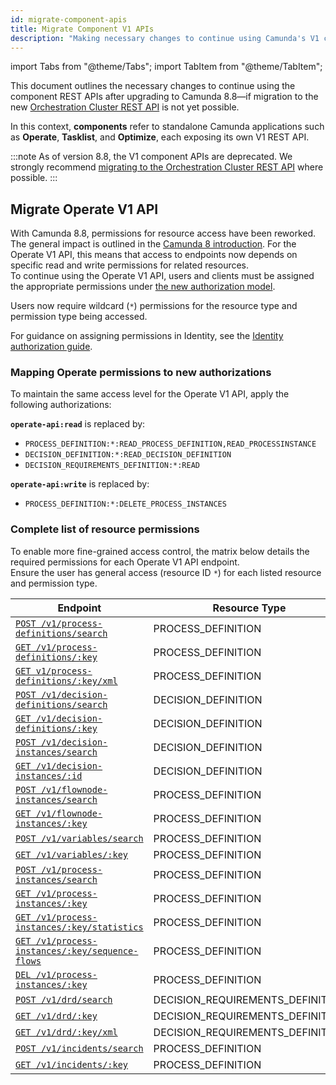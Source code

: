 ```yaml
---
id: migrate-component-apis
title: Migrate Component V1 APIs
description: "Making necessary changes to continue using Camunda's V1 component REST APIs."
---
```


import Tabs from "@theme/Tabs";
import TabItem from "@theme/TabItem";

This document outlines the necessary changes to continue using the component REST APIs after upgrading to Camunda 8.8—if migration to the new [Orchestration Cluster REST API](/apis-tools/orchestration-cluster-api-rest/orchestration-cluster-api-rest-overview.md) is not yet possible.

In this context, **components** refer to standalone Camunda applications such as **Operate**, **Tasklist**, and **Optimize**, each exposing its own V1 REST API.

:::note
As of version 8.8, the V1 component APIs are deprecated. We strongly recommend [migrating to the Orchestration Cluster REST API](/apis-tools/migration-manuals/migrate-to-camunda-api.md) where possible.
:::

## Migrate Operate V1 API

With Camunda 8.8, permissions for resource access have been reworked. The general impact is outlined in the [Camunda 8 introduction](/components/whats-new-in-88.md#identity). For the Operate V1 API, this means that access to endpoints now depends on specific read and write permissions for related resources.  
To continue using the Operate V1 API, users and clients must be assigned the appropriate permissions under [the new authorization model](/components/concepts/access-control/authorizations.md).

Users now require wildcard (`*`) permissions for the resource type and permission type being accessed.

For guidance on assigning permissions in Identity, see the [Identity authorization guide](../../components/identity/authorization.md).

### Mapping Operate permissions to new authorizations

To maintain the same access level for the Operate V1 API, apply the following authorizations:

**`operate-api:read`** is replaced by:

- `PROCESS_DEFINITION:*:READ_PROCESS_DEFINITION,READ_PROCESSINSTANCE`
- `DECISION_DEFINITION:*:READ_DECISION_DEFINITION`
- `DECISION_REQUIREMENTS_DEFINITION:*:READ`

**`operate-api:write`** is replaced by:

- `PROCESS_DEFINITION:*:DELETE_PROCESS_INSTANCES`

### Complete list of resource permissions

To enable more fine-grained access control, the matrix below details the required permissions for each Operate V1 API endpoint.  
Ensure the user has general access (resource ID `*`) for each listed resource and permission type.

| Endpoint                                                                                                       | Resource Type                    | Permission type          |
| -------------------------------------------------------------------------------------------------------------- | -------------------------------- | ------------------------ |
| [`POST /v1/process-definitions/search`](../operate-api/specifications/search-2.api.mdx)                        | PROCESS_DEFINITION               | READ_PROCESS_DEFINITION  |
| [`GET /v1/process-definitions/:key`](../operate-api/specifications/by-key-2.api.mdx)                           | PROCESS_DEFINITION               | READ_PROCESS_DEFINITION  |
| [`GET v1/process-definitions/:key/xml`](../operate-api/specifications/xml-by-key.api.mdx)                      | PROCESS_DEFINITION               | READ_PROCESS_DEFINITION  |
| [`POST /v1/decision-definitions/search`](../operate-api/specifications/search-7.api.mdx)                       | DECISION_DEFINITION              | READ_DECISION_DEFINITION |
| [`GET /v1/decision-definitions/:key`](../operate-api/specifications/by-key-6.api.mdx)                          | DECISION_DEFINITION              | READ_DECISION_DEFINITION |
| [`POST /v1/decision-instances/search`](../operate-api/specifications/search-6.api.mdx)                         | DECISION_DEFINITION              | READ_DECISION_INSTANCE   |
| [`GET /v1/decision-instances/:id`](../operate-api/specifications/by-id.api.mdx)                                | DECISION_DEFINITION              | READ_DECISION_INSTANCE   |
| [`POST /v1/flownode-instances/search`](../operate-api/specifications/search-4.api.mdx)                         | PROCESS_DEFINITION               | READ_PROCESS_INSTANCE    |
| [`GET /v1/flownode-instances/:key`](../operate-api/specifications/by-key-4.api.mdx)                            | PROCESS_DEFINITION               | READ_PROCESS_INSTANCE    |
| [`POST /v1/variables/search`](../operate-api/specifications/search.api.mdx)                                    | PROCESS_DEFINITION               | READ_PROCESS_INSTANCE    |
| [`GET /v1/variables/:key`](../operate-api/specifications/by-key.api.mdx)                                       | PROCESS_DEFINITION               | READ_PROCESS_INSTANCE    |
| [`POST /v1/process-instances/search`](../operate-api/specifications/search-1.api.mdx)                          | PROCESS_DEFINITION               | READ_PROCESS_INSTANCE    |
| [`GET /v1/process-instances/:key`](../operate-api/specifications/by-key-1.api.mdx)                             | PROCESS_DEFINITION               | READ_PROCESS_INSTANCE    |
| [`GET /v1/process-instances/:key/statistics`](../operate-api/specifications/get-statistics.api.mdx)            | PROCESS_DEFINITION               | READ_PROCESS_INSTANCE    |
| [`GET /v1/process-instances/:key/sequence-flows`](../operate-api/specifications/sequence-flows-by-key.api.mdx) | PROCESS_DEFINITION               | READ_PROCESS_INSTANCE    |
| [`DEL /v1/process-instances/:key`](../operate-api/specifications/delete.api.mdx)                               | PROCESS_DEFINITION               | DELETE_PROCESS_INSTANCE  |
| [`POST /v1/drd/search`](../operate-api/specifications/search-5.api.mdx)                                        | DECISION_REQUIREMENTS_DEFINITION | READ                     |
| [`GET /v1/drd/:key`](../operate-api/specifications/by-key-5.api.mdx)                                           | DECISION_REQUIREMENTS_DEFINITION | READ                     |
| [`GET /v1/drd/:key/xml`](../operate-api/specifications/xml-by-key-1.api.mdx)                                   | DECISION_REQUIREMENTS_DEFINITION | READ                     |
| [`POST /v1/incidents/search`](../operate-api/specifications/search-3.api.mdx)                                  | PROCESS_DEFINITION               | READ_PROCESS_INSTANCE    |
| [`GET /v1/incidents/:key`](../operate-api/specifications/by-key-3.api.mdx)                                     | PROCESS_DEFINITION               | READ_PROCESS_INSTANCE    |

